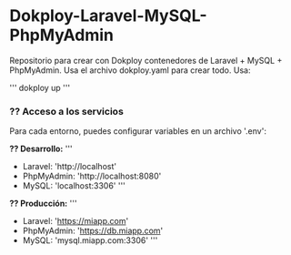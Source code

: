 # Dokploy-Laravel-MySQL-PhpMyAdmin

Repositorio para crear con Dokploy contenedores de Laravel + MySQL + PhpMyAdmin. Usa el archivo dokploy.yaml para crear todo. Usa:

'''
    dokploy up
'''

### ?? **Acceso a los servicios**
Para cada entorno, puedes configurar variables en un archivo '.env':

**?? Desarrollo:**
'''
- Laravel: 'http://localhost'
- PhpMyAdmin: 'http://localhost:8080'
- MySQL: 'localhost:3306'
'''

**?? Producción:**
'''
- Laravel: 'https://miapp.com'
- PhpMyAdmin: 'https://db.miapp.com'
- MySQL: 'mysql.miapp.com:3306'
'''
